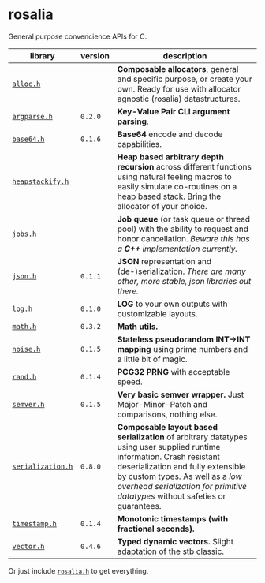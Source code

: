 # rosalia

General purpose convencience APIs for C.

|library|version|description|
|---|---|---|
|[`alloc.h`](./include/rosalia/alloc.h)||**Composable allocators**, general and specific purpose, or create your own. Ready for use with allocator agnostic (rosalia) datastructures.|
|[`argparse.h`](./include/rosalia/argparse.h)|`0.2.0`|**Key-Value Pair CLI argument parsing**.|
|[`base64.h`](./include/rosalia/base64.h)|`0.1.6`|**Base64** encode and decode capabilities.|
|[`heapstackify.h`](./include/rosalia/heapstackify.h)||**Heap based arbitrary depth recursion** across different functions using natural feeling macros to easily simulate co-routines on a heap based stack. Bring the allocator of your choice.|
|[`jobs.h`](./include/rosalia/jobs.h)||**Job queue** (or task queue or thread pool) with the ability to request and honor cancellation. *Beware this has a **C++** implementation currently.*|
|[`json.h`](./include/rosalia/json.h)|`0.1.1`|**JSON** representation and (de-)serialization. *There are many other, more stable, json libraries out there.*|
|[`log.h`](./include/rosalia/log.h)|`0.1.0`|**LOG** to your own outputs with customizable layouts.|
|[`math.h`](./include/rosalia/math.h)|`0.3.2`|**Math utils.**|
|[`noise.h`](./include/rosalia/noise.h)|`0.1.5`|**Stateless pseudorandom INT->INT mapping** using prime numbers and a little bit of magic.|
|[`rand.h`](./include/rosalia/rand.h)|`0.1.4`|**PCG32 PRNG** with acceptable speed.|
|[`semver.h`](./include/rosalia/semver.h)|`0.1.5`|**Very basic semver wrapper.** Just Major-Minor-Patch and comparisons, nothing else.|
|[`serialization.h`](./include/rosalia/serialization.h)|`0.8.0`|**Composable layout based serialization** of arbitrary datatypes using user supplied runtime information. Crash resistant deserialization and fully extensible by custom types. As well as a *low overhead serialization for primitive datatypes* without safeties or guarantees.|
|[`timestamp.h`](./include/rosalia/timestamp.h)|`0.1.4`|**Monotonic timestamps (with fractional seconds).**|
|[`vector.h`](./include/rosalia/vector.h)|`0.4.6`|**Typed dynamic vectors.** Slight adaptation of the stb classic.|

Or just include [`rosalia.h`](./include/rosalia/rosalia.h) to get everything.
